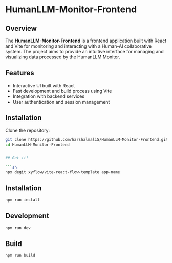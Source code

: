 # HumanLLM-Monitor-Frontend

## Overview

The **HumanLLM-Monitor-Frontend** is a frontend application built with React and Vite for monitoring and interacting with a Human-AI collaborative system. The project aims to provide an intuitive interface for managing and visualizing data processed by the HumanLLM Monitor.

## Features

- Interactive UI built with React
- Fast development and build process using Vite
- Integration with backend services
- User authentication and session management

## Installation

Clone the repository:

```bash
git clone https://github.com/harshalmali5/HumanLLM-Monitor-Frontend.git
cd HumanLLM-Monitor-Frontend


## Get it!

```sh
npx degit xyflow/vite-react-flow-template app-name
```

## Installation

```sh
npm run install
```

## Development

```sh
npm run dev
```

## Build

```sh
npm run build
```
